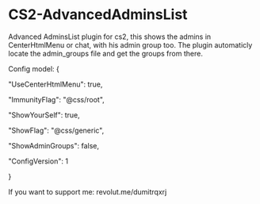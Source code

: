 # CS2-AdvancedAdminsList
Advanced AdminsList plugin for cs2, this shows the admins in CenterHtmlMenu or chat, with his admin group too. The plugin automaticly locate the admin_groups file and get the groups from there.

Config model:
{

  "UseCenterHtmlMenu": true,
  
  "ImmunityFlag": "@css/root",
  
  "ShowYourSelf": true,
  
  "ShowFlag": "@css/generic",
  
  "ShowAdminGroups": false,
  
  "ConfigVersion": 1
  
}

If you want to support me: revolut.me/dumitrqxrj
